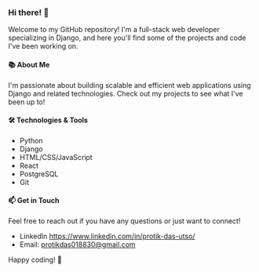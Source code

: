 ### Hi there! 👋

Welcome to my GitHub repository! I'm a full-stack web developer specializing in Django, and here you'll find some of the projects and code I've been working on.


#### 📚 About Me

I'm passionate about building scalable and efficient web applications using Django and related technologies. Check out my projects to see what I've been up to!

#### 🛠️ Technologies & Tools

- Python
- Django
- HTML/CSS/JavaScript
- React
- PostgreSQL
- Git

#### 📫 Get in Touch

Feel free to reach out if you have any questions or just want to connect!

- LinkedIn https://www.linkedin.com/in/protik-das-utso/
- Email: protikdas018830@gmail.com

Happy coding! 🚀
